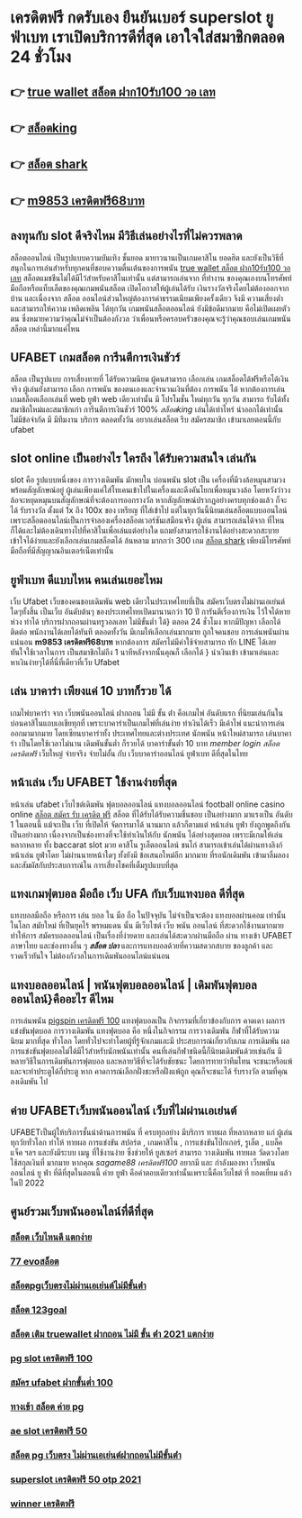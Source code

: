 # เครดิตฟรี กดรับเอง ยืนยันเบอร์ superslot ยูฟ่าเบท เราเปิดบริการดีที่สุด เอาใจใส่สมาชิกตลอด 24 ชั่วโมง

## 👉 [true wallet สล็อต ฝาก10รับ100 วอ เลท](https://mabet.net/credit-free-new/)
## 👉 [สล็อตking](https://member.mabet.net/?action=login)
## 👉 [สล็อต shark](https://mabet.net/register/)
## 👉 [m9853 เครดิตฟรี68บาท](https://mabet.net/pg-slot-credit-free/)

## ลงทุนกับ slot ดีจริงไหม มีวิธีเล่นอย่างไรที่ไม่ควรพลาด

 สล็อตออนไลน์ เป็นรูปแบบความบันเทิง ชั้นยอด  มายาวนานเป็นเกมคาสิโน ยอดฮิต และยังเป็นวิธีที่สนุกในการเล่นสำหรับทุกคนที่ชอบความตื่นเต้นของการพนัน [true wallet สล็อต ฝาก10รับ100 วอ เลท](https://member.mabet.net/?action=login) สล็อตแมชชีนไม่ได้มีไว้สำหรับคาสิโนเท่านั้น แต่สามารถเล่นจาก ที่ทำงาน ของคุณเองบนโทรศัพท์มือถือหรือแท็บเล็ตของคุณเกมพนันสล็อต เปิดโอกาสให้ผู้เล่นได้รับ เงินรางวัลจริงโดยไม่ต้องออกจากบ้าน และเนื่องจาก สล็อต ออนไลน์ส่วนใหญ่ต้องการค่าธรรมเนียมเพียงครั้งเดียว จึงมี ความเสี่ยงต่ำและสามารถให้ความ เพลิดเพลิน ได้ทุกวัน เกมพนันสล็อตออนไลน์  ยังมีข้อดีมากมาย คือไม่เปิดเผยตัวตน ซึ่งหมายความว่าคุณไม่จำเป็นต้องกังวล ว่าเพื่อนหรือครอบครัวของคุณจะรู้ว่าคุณชอบเล่นเกมพนันสล็อต เหล่านี้มากแค่ไหน


## UFABET  เกมสล็อต การีนตีการเงินชัวร์

สล็อต เป็นรูปแบบ การเสี่ยงทายที่  ได้รับความนิยม ผู้คนสามารถ เลือกเล่น เกมสล็อตได้ฟรีหรือได้เงินจริง ผู้เล่นยังสามารถ เลือก การพนัน ของตนเองและจำนวนเงินที่ต้อง การพนัน ได้ หากต้องการเล่น เกมสล็อตเลือกเล่นที่ web   ยูฟ่า  web เดียวเท่านั้น มี โปรโมชั่น  ใหม่ทุกวัน ทุกวัน สามารถ รับได้ทั้ง สมาชิกใหม่และสมาชิกเก่า การีนตีการเงินชัวร์ 100% *สล็อตking* เล่นได้เท่าไหร่ นำออกได้เท่านั้นไม่มีข้อจำกัด มี มีทีมงาน บริการ ตลอดทั้งวัน   อยากเล่นสล็อต รีบ สมัครสมาชิก เข้ามาเลยตอนนี้กับ  ufabet 


##  slot online  เป็นอย่างไร ใครถึง ได้รับความสนใจ เล่นกัน

 slot  คือ รูปแบบหนึ่งของ การวางเดิมพัน  มักพบใน บ่อนพนัน   slot เป็น เครื่องที่มีวงล้อหมุนสามวงพร้อมสัญลักษณ์อยู่ ผู้เล่นเพียงแค่ใส่โทเคนเข้าไปในเครื่องและดึงคันโยกเพื่อหมุนวงล้อ โดยหวังว่าวงล้อจะหยุดหมุนบนสัญลักษณ์ที่จะต้องการออกรางวัล หากสัญลักษณ์ปรากฏอย่างครบทุกช่องแล้ว ก็จะได้ รับรางวัล  ตั้งแต่ 1x ถึง 100x ของ เหรียญ ที่ใส่เข้าไป แต่ในทุกวันนี้นิยมเล่นสล็อตแบบออนไลน์ เพราะสล็อตออนไลน์เป็นการจำลองเครื่องสล็อตเวอร์ชันเสมือนจริง ผู้เล่น สามารถเล่นได้จาก ที่ไหนก็ได้และไม่ต้องเดินทางไปที่คาสิโนเพื่อเล่นแต่อย่างใด แถมยังสามารถใช้งานได้อย่างสะดวกสะบาย เข้าใจได้ง่ายและยังเลือกเล่นเกมสล็อตได้ ล้นหลาม มากกว่า 300 เกม [สล็อต shark](https://mabet.net/pg-slot-credit-free/) เพียงมีโทรศัพท์มือถือที่มีสัญญาณอินเตอร์เน็ตเท่านั้น 


## ยูฟ่าเบท  ดีแบบไหน คนเล่นเยอะไหม

 เว็บ Ufabet เว็บของคนชอบเดิมพัน web เดียวในประเทศไทยที่เป็น สมัครเว็บตรงไม่ผ่านเอเย่นต์   ใดๆทั้งสิ้น เป็นเว็บ อันดับต้นๆ  ของประเทศไทยเปิดมานานกว่า 10 ปี การันตีเรื่องการเงิน ไว้ใจได้หายห่วง  ทำได้  บริการฝากถอนผ่านทรูวอลเลท ไม่มีขั้นต่ำ ได้} ตลอด 24 ชั่วโมง หากมีปัญหา เลือกได้ ติดต่อ พนักงานได้เลยได้ทันที  ตลอดทั้งวัน  มีเกมให้เลือกเล่นมากมาย ถูกใจคนชอบ การเล่นพนันผ่านแน่นอน **m9853 เครดิตฟรี68บาท** หากต้องการ  สมัครไม่มีค่าใช้จ่ายสามารถ ทัก LINE  ได้เลย ทันใจใช้เวลาในการ เป็นสมาชิกไม่ถึง 1 นาทีหลังจากนั้นคุณก็ เลือกได้ } นำเงินเข้า เข้ามาเล่นและหาเงินง่ายๆได้ที่นี่ที่เดียวที่เว็บ Ufabet 


## เล่น บาคาร่า เพียงแค่ 10 บาทก็รวย ได้

 เกมไพ่บาคาร่า  จาก  เว็บพนันออนไลน์ ฝากถอน ไม่มี ขั้น ต่ํา   คือเกมไพ่  อันดับแรก   ที่นิยมเล่นกันในบ่อนคาสิโนแถบเอเชียทุกที่  เพราะบาคาร่าเป็นเกมไพ่ที่เล่นง่าย ทำเงินได้เร็ว มีเค้าไพ่   แนะนำการเล่นออกมามากมาย โดยเซียนบาคาร่าทั้ง ประเทศไทยและต่างประเทศ นักพนัน หน้าใหม่สามารถ เล่นบาคาร่า เป็นโดยใช้เวลาไม่นาน เดิมพันขั้นต่ำ ก็รวยได้ บาคาร่าขั้นต่ำ 10 บาท *member login สล็อต เครดิตฟรี*  เว็บใหญ่ จ่ายจริง จ่ายไม่อั้น กับ เว็บบาคาร่าออนไลน์  ยูฟ่าเบท  ดีที่สุดในไทย


## หน้าเล่น เว็บ  UFABET ใช้งานง่ายที่สุด 

หน้าเล่น  ufabet  เว็บไซต์เดิมพัน  ฟุตบอลออนไลน์ แทงบอลออนไลน์ football online  casino online [สล็อต สมัคร รับ เครดิต ฟรี](https://member.mabet.net/?action=login)    สล็อต ที่ได้รับได้รับความชื่นชอบ เป็นอย่างมาก มาแรงเป็น อันดับ 1  ในตอนนี้  แม้จะเป็น เว็บ ที่เปิดให้ จัดการมาได้  นานมาก แล้วก็ตามแต่ หน้าเล่น  ยูฟ่า ยังถูกพูดถึงกันเป็นอย่างมาก เนื่องจากเป็นช่องทางที่จะใช้ทำเงินให้กับ นักพนัน   ได้อย่างสุดยอด  เพราะมีเกมให้เล่นหลากหลาย ทั้ง  baccarat  slot  มวย คาสิโน   รูเล็ตออนไลน์   ชนไก่ สามารถเข้าเล่นได้ผ่านทางลิงก์  หน้าเล่น  ยูฟ่าโดย  ไม่ผ่านนายหน้าใดๆ  ทั้งยังมี ข้อเสนอใหม่อีก มากมาย ที่รอนักเดิมพัน  เข้ามาลิ้มลองและสัมผัสกับประสบการณ์ใน การเสี่ยงโชคที่เต็มรูปแบบที่สุด


## แทงเกมฟุตบอล มือถือ  เว็บ UFA  กับเว็บแทงบอล ดีที่สุด

แทงบอลมือถือ หรือการ เล่น บอล ใน มือ ถือ ในปัจจุบัน ไม่จำเป็นจะต้อง แทงบอลผ่านคอม เท่านั้น ในโลก สมัยใหม่  ที่เป็นยุคไร้ พรหมแดน  นั้น มีเว็บไซต์ เว็บ พนัน ออนไลน์ ที่สะดวกใช้งานมากมาย ทำให้การ สมัครบอลออนไลน์ เป็นเรื่องที่ง่ายดาย และเล่นได้สะดวกผ่านมือถือ ผ่าน  ทางเข้า UFABET ภาษาไทย และช่องทางอื่น ๆ  ***สล็อต ปลา*** และการแทงบอลด้วยที่ความสดวกสบาย ของลูกค้า และ รวดเร็วทันใจ ไม่ต้องกังวลในการเดิมพันออนไลน์แน่นอน

## แทงบอลออนไลน์ | พนันฟุตบอลออนไลน์ | เดิมพันฟุตบอลออนไลน์}คืออะไร  ดีไหม 

 การเล่นพนัน  [pigspin เครดิตฟรี 100](https://mabet.net/) แทงฟุตบอลเป็น กิจกรรมที่เกี่ยวข้องกับการ คาดเดา ผลการแข่งขันฟุตบอล  การวางเดิมพัน  แทงฟุตบอล คือ หนึ่งในกิจกรรม การวางเดิมพัน กีฬาที่ได้รับความ นิยม มากที่สุด ทั่วโลก โดยทั่วไปจะทำโดยผู้ที่รู้จักเกมและมี ประสบการณ์เกี่ยวกับเกม การเดิมพัน ผลการแข่งขันฟุตบอลไม่ได้มีไว้สำหรับนักพนันเท่านั้น คนที่เล่นกีฬาชนิดนี้ก็นิยมเดิมพันด้วยเช่นกัน มีหลายวิธีในการเดิมพันการฟุตบอล และหลายวิธีที่จะได้รับชัยชนะ โดยการทายว่าทีมไทน จะชนะหรือแพ้ และจะทำประตูได้กี่ประตู หาก  คาดการณ์เลือกฝั่งชะหรือฝั่งแพ้ถูก คุณก็จะชนะได้ รับรางวัล ตามที่คุณลงเดิมพัน ไป

## ค่าย UFABETเว็บพนันออนไลน์  เว็บที่ไม่ผ่านเอเย่นต์

UFABETเป็นผู้ให้บริการชั้นนำด้านการพนัน ที่ ครบทุกอย่าง มีบริการ ทายผล ที่หลากหลาย แก่ ผู้เล่น  ทุกวัยทั่วโลก  ทำให้  ทายผล การแข่งขัน สปอร์ต , เกมคาสิโน , การแข่งขันโป๊กเกอร์, รูเล็ต , แบล็คแจ็ค  ฯลฯ และยังมีระบบ เมนู ที่ใช้งานง่าย ซึ่งช่วยให้ ยูสเซอร์ สามารถ วางเดิมพัน ทายผล วัดดวงโดยใช้สกุลเงินที่ มากมาย  หากคุณ  *sagame88 เครดิตฟรี100* อยากมี และ กำลังมองหา   เว็บพนันออนไลน์ ยู ฟ่า ที่ดีที่สุดในตอนนี้ ค่าย  ยูฟ่า คือคำตอบเดียวเท่านั้นเพราะนี้คือเว็บไชต์ ที่  ยอดเยี่ยม แล้วในปี 2022


## ศูนย์รวมเว็บพนันออนไลน์ที่ดีที่สุด

### [สล็อต เว็บไหนดี แตกง่าย](https://atom.io/themes/สล็อตเว็บตรง%20MABET.net%20สล็อต818king%20008%20สล็อต%20สล็อตแตกหนัก%2020รับ100)
### [77 evoสล็อต](https://atom.io/themes/สล็อตเว็บตรง%20MABET.net%20lucia%20689สล็อต%20008%20สล็อต%20สล็อตแตกหนัก%2020รับ100)
### [สล็อตpgเว็บตรงไม่ผ่านเอเย่นต์ไม่มีขั้นต่ํา](https://atom.io/themes/สล็อตเว็บตรง%20MABET.net%20betflix%20เครดิตฟรี%20008%20สล็อต%20สล็อตแตกหนัก%2020รับ100)
### [สล็อต 123goal](https://atom.io/themes/สล็อตเว็บตรง%20MABET.net%20super%20slot%20เครดิตฟรี%2050%20บาท%20008%20สล็อต%20สล็อตแตกหนัก%2020รับ100)
### [สล็อต เติม truewallet ฝากถอน ไม่มี ขั้น ต่ํา 2021 แตกง่าย](https://atom.io/themes/สล็อตเว็บตรง%20MABET.net%20สล็อต99%20008%20สล็อต%20สล็อตแตกหนัก%2020รับ100)
### [pg slot เครดิตฟรี 100](https://atom.io/themes/สล็อตเว็บตรง%20MABET.net%20สล็อต%20pg%20ระบบ%20วอ%20เลท%20008%20สล็อต%20สล็อตแตกหนัก%2020รับ100)
### [สมัคร ufabet ฝากขั้นต่ำ 100](https://atom.io/themes/สล็อตเว็บตรง%20MABET.net%20สล็อต%20789%20วอ%20เลท%20008%20สล็อต%20สล็อตแตกหนัก%2020รับ100)
### [ทางเข้า สล็อต ค่าย pg](https://atom.io/themes/สล็อตเว็บตรง%20MABET.net%20รวม%20สล็อต%20ออ%20โต้%20008%20สล็อต%20สล็อตแตกหนัก%2020รับ100)
### [ae slot เครดิตฟรี 50](https://atom.io/themes/สล็อตเว็บตรง%20MABET.net%20สมัคร%20สล็อต%20pg%20เว็บตรง%20008%20สล็อต%20สล็อตแตกหนัก%2020รับ100)
### [สล็อต pg เว็บตรง ไม่ผ่านเอเย่นต์ฝากถอนไม่มีขั้นต่ํา](https://atom.io/themes/สล็อตเว็บตรง%20MABET.net%20เครดิตฟรี%20100%20รับ%20ต้น%20ชั่วโมง%20008%20สล็อต%20สล็อตแตกหนัก%2020รับ100)
### [superslot เครดิตฟรี 50 otp 2021](https://atom.io/themes/สล็อตเว็บตรง%20MABET.net%20สล็อตpg88%20008%20สล็อต%20สล็อตแตกหนัก%2020รับ100)
### [winner เครดิตฟรี](https://atom.io/themes/สล็อตเว็บตรง%20MABET.net%20superslot%20เครดิตฟรี50%20ยืนยันเบอร์ล่าสุด%20008%20สล็อต%20สล็อตแตกหนัก%2020รับ100)